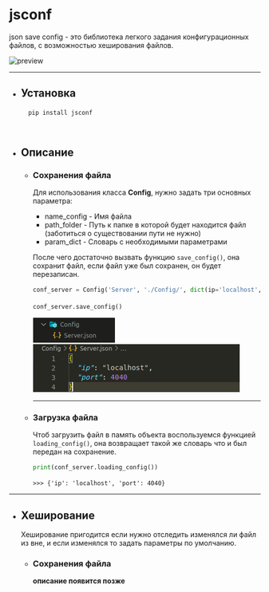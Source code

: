 # jsconf
json save config - это библиотека легкого задания конфигурационных файлов, с возможностью хеширования файлов.

![preview](./preview.png)

---

- ## Установка
        pip install jsconf
<br>

- ## Описание
    - ### Сохранения файла
        Для использования класса **Config**, нужно задать три основных параметра:
        - name_config - Имя файла
        - path_folder - Путь к папке в которой будет находится файл (заботиться о существовании пути не нужно)
        - param_dict - Словарь с необходимыми параметрами

        После чего достаточно вызвать функцию `save_config()`, она сохранит файл, если файл уже был сохранен, он будет перезаписан.

        ``` python
        conf_server = Config('Server', './Config/', dict(ip='localhost', port=4040))

        conf_server.save_config()
        ```
        ![](./images/example_1.png) ![](./images/example_1.1.png)

        ---

    - ### Загрузка файла
        Чтоб загрузить файл в память объекта воспользуемся функцией `loading_config()`, она возвращает такой же словарь что и был передан на сохранение.
        ``` python
        print(conf_server.loading_config())
        ```
        `>>> {'ip': 'localhost', 'port': 4040}`


---

- ## Хеширование
    Хеширование пригодится если нужно отследить изменялся ли файл из вне, и если изменялся то задать параметры по умолчанию.
    - ### Сохранения файла
       **описание появится позже**
